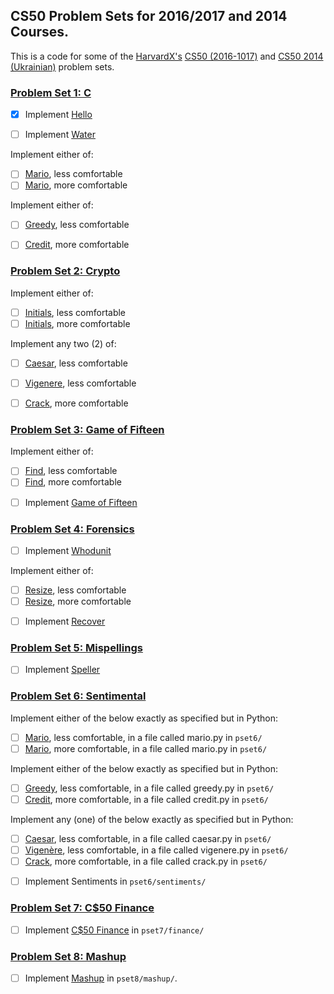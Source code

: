## CS50 Problem Sets for 2016/2017 and 2014 Courses.

This is a code for some of the [HarvardX's](https://www.edx.org/school/harvardx) [CS50 (2016-1017)](https://www.edx.org/course/introduction-computer-science-harvardx-cs50x) and [CS50 2014 (Ukrainian)](https://courses.prometheus.org.ua/courses/Prometheus/CS50/2016_T1/about) problem sets.

### [Problem Set 1: C](http://docs.cs50.net/2017/x/psets/1/pset1.html)

- [x] Implement [Hello](http://docs.cs50.net/problems/hello/hello.html)

- [ ] Implement [Water](http://docs.cs50.net/problems/water/water.html)

Implement either of:
  * [ ] [Mario](http://docs.cs50.net/problems/mario/less/mario.html), less comfortable
  * [ ] [Mario](http://docs.cs50.net/problems/mario/more/mario.html), more comfortable

Implement either of:
  * [ ] [Greedy](http://docs.cs50.net/problems/greedy/greedy.html), less comfortable
  * [ ] [Credit](http://docs.cs50.net/problems/credit/credit.html), more comfortable


### [Problem Set 2: Crypto](http://docs.cs50.net/2017/x/psets/2/pset2.html)

Implement either of:
  * [ ] [Initials](http://docs.cs50.net/problems/initials/less/initials.html), less comfortable
  * [ ] [Initials](http://docs.cs50.net/problems/initials/more/initials.html), more comfortable

Implement any two (2) of:
  * [ ] [Caesar](http://docs.cs50.net/problems/caesar/caesar.html), less comfortable
  * [ ] [Vigenere](http://docs.cs50.net/problems/vigenere/vigenere.html), less comfortable
  * [ ] [Crack](http://docs.cs50.net/problems/crack/crack.html), more comfortable


### [Problem Set 3: Game of Fifteen](http://docs.cs50.net/2017/x/psets/3/pset3.html)

Implement either of:
  * [ ] [Find](http://docs.cs50.net/problems/find/less/find.html), less comfortable
  * [ ] [Find](http://docs.cs50.net/problems/find/more/find.html), more comfortable

- [ ] Implement [Game of Fifteen](http://docs.cs50.net/problems/fifteen/fifteen.html)


### [Problem Set 4: Forensics](http://docs.cs50.net/2017/x/psets/4/pset4.html)

- [ ] Implement [Whodunit](http://docs.cs50.net/problems/whodunit/whodunit.html)

Implement either of:
  * [ ] [Resize](http://docs.cs50.net/problems/resize/less/resize.html), less comfortable
  * [ ] [Resize](http://docs.cs50.net/problems/resize/more/resize.html), more comfortable

- [ ] Implement [Recover](http://docs.cs50.net/problems/recover/recover.html)


### [Problem Set 5: Mispellings](http://docs.cs50.net/2017/x/psets/5/pset5.html)

- [ ] Implement [Speller](http://docs.cs50.net/problems/speller/speller.html)


### [Problem Set 6: Sentimental](http://docs.cs50.net/2017/x/psets/6/pset6.html)

Implement either of the below exactly as specified but in Python:
  * [ ] [Mario](http://docs.cs50.net/problems/mario/less/mario.html), less comfortable, in a file called mario.py in `pset6/`
  * [ ] [Mario](http://docs.cs50.net/problems/mario/more/mario.html), more comfortable, in a file called mario.py in `pset6/`

Implement either of the below exactly as specified but in Python:
  * [ ] [Greedy](http://docs.cs50.net/problems/greedy/greedy.html), less comfortable, in a file called greedy.py in `pset6/`
  * [ ] [Credit](http://docs.cs50.net/problems/credit/credit.html), more comfortable, in a file called credit.py in `pset6/`

Implement any (one) of the below exactly as specified but in Python:
  * [ ] [Caesar](http://docs.cs50.net/problems/caesar/caesar.html), less comfortable, in a file called caesar.py in `pset6/`
  * [ ] [Vigenère](http://docs.cs50.net/problems/vigenere/vigenere.html), less comfortable, in a file called vigenere.py in `pset6/`
  * [ ] [Crack](http://docs.cs50.net/problems/crack/crack.html), more comfortable, in a file called crack.py in `pset6/`

- [ ] Implement Sentiments in `pset6/sentiments/`


### [Problem Set 7: C$50 Finance](http://docs.cs50.net/2017/x/psets/7/pset7.html)

- [ ] Implement [C$50 Finance](http://docs.cs50.net/problems/finance/finance.html) in `pset7/finance/`


### [Problem Set 8: Mashup](http://docs.cs50.net/2017/x/psets/8/pset8.html)

- [ ] Implement [Mashup](http://docs.cs50.net/problems/mashup/mashup.html) in `pset8/mashup/`.
